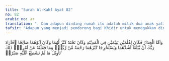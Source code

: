 ```yaml
---
title: "Surah Al-Kahf Ayat 82"
no: 82
arabic_no: ٨٢
translation: ". Dan adapun dinding rumah itu adalah milik dua anak yatim di kota itu, yang di bawahnya tersimpan harta bagi mereka berdua, dan ayahnya seorang yang saleh. Maka Tuhanmu menghendaki agar keduanya sampai dewasa dan keduanya mengeluarkan simpanannya itu sebagai rahmat dari Tuhanmu. Apa yang kuperbuat bukan menurut kemauanku sendiri. Itulah keterangan perbuatan-perbuatan yang engkau tidak sabar terhadapnya.” "
tafsir: "Adapun yang menjadi pendorong bagi Khidir untuk menegakkan dinding itu adalah karena dibawahnya ada harta simpanan milik dua orang anak yatim di kota itu, sedangkan ayahnya seorang yang saleh. Allah memerintahkan kepada Khidir supaya menegakkan dinding itu, karena jika dinding itu jatuh (roboh) niscaya harta simpanan tersebut akan nampak terlihat dan dikhawatirkan akan dicuri orang. Allah menghendaki agar kedua anak yatim itu mencapai umur dewasa dan mengeluarkan simpanannya itu sendiri dari bawah dinding, sebagai rahmat dari pada-Nya. Khidir tidak mengerjakan semua pekerjaan itu atas dorongan dan kemauannya sendiri melainkan semata-mata atas perintah Allah, karena sesuatu tindakan yang berakibat merugikan harta benda manusia dan pertumpahan darah tidak boleh dikerjakan kecuali dengan izin dan wahyu dari Allah. Demikianlah penjelasan Khidir tentang berbagai tindakannya yang tidak biasa yang membuat Nabi Musa tidak bisa sabar, sehingga mempertanyakannya.\n\nUsaha Khidir untuk menegakkan dinding yang hampir roboh, dapat pula dipahami kebijaksanaannya karena robohnya dinding itu mengakibatkan harta benda simpanan dua anak yatim itu diambil orang. Allah telah memberikan kepada Khidir ilmu hakekat dan hal ini tidak mungkin dimilikinya kecuali setelah membersihkan dirinya dan hatinya dari ikatan syahwat jasmani. Nabi Musa ketika telah sempurna ilmu syariatnya diutus oleh Tuhan untuk menemui Khidir supaya belajar dari padanya ilmu hakekat, sehingga sempurnalah ilmu yang wajib dituntut oleh setiap orang yang beriman yaitu ilmu tauhid, fiqih dan tasawuf atau iman, Islam dan ihsan."
---
```

وَاَمَّا الْجِدَارُ فَكَانَ لِغُلٰمَيْنِ يَتِيْمَيْنِ فِى الْمَدِيْنَةِ وَكَانَ تَحْتَهٗ كَنْزٌ لَّهُمَا وَكَانَ اَبُوْهُمَا صَالِحًا ۚفَاَرَادَ رَبُّكَ اَنْ يَّبْلُغَآ اَشُدَّهُمَا وَيَسْتَخْرِجَا كَنْزَهُمَا رَحْمَةً مِّنْ رَّبِّكَۚ وَمَا فَعَلْتُهٗ عَنْ اَمْرِيْۗ ذٰلِكَ تَأْوِيْلُ مَا لَمْ تَسْطِعْ عَّلَيْهِ صَبْرًاۗ  ࣖ